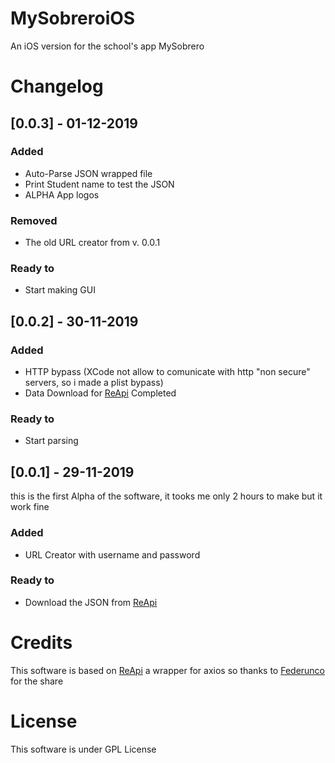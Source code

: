 # MySobreroiOS
An iOS version for the school's app MySobrero

# Changelog
## [0.0.3] - 01-12-2019
### Added
- Auto-Parse JSON wrapped file
- Print Student name to test the JSON
- ALPHA App logos
### Removed
- The old URL creator from v. 0.0.1
### Ready to
- Start making GUI 
## [0.0.2] - 30-11-2019
### Added
- HTTP bypass (XCode not allow to comunicate with http "non secure" servers, so i made a plist bypass)
- Data Download for [ReApi](https://github.com/federunco/reAPI) Completed
### Ready to
- Start parsing
## [0.0.1] - 29-11-2019
this is the first Alpha of the software, it tooks me only 2 hours to make but it work fine
### Added
- URL Creator with username and password
### Ready to
- Download the JSON from [ReApi](https://github.com/federunco/reAPI)


# Credits
This software is based on [ReApi](https://github.com/federunco/reAPI) a wrapper for axios so thanks to [Federunco](https://github.com/federunco) for the share

# License
This software is under GPL License
